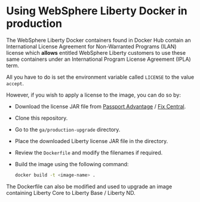 # Using WebSphere Liberty Docker in production

The WebSphere Liberty Docker containers found in Docker Hub contain an International License Agreement for Non-Warranted Programs (ILAN) license which **allows** entitled WebSphere Liberty customers to use these same containers under an International Program License Agreement (IPLA) term.

All you have to do is set the environment variable called `LICENSE` to the value `accept`.  

However, if you wish to apply a license to the image, you can do so by:

*  Download the license JAR file from [Passport Advantage](http://www-01.ibm.com/software/passportadvantage/pao_customer.html) / [Fix Central](http://www-933.ibm.com/support/fixcentral/).
*  Clone this repository.
*  Go to the `ga/production-upgrade` directory.
*  Place the downloaded Liberty license JAR file in the directory.
*  Review the `Dockerfile` and modify the filenames if required.
*  Build the image using the following command:

    ```bash
    docker build -t <image-name> .
    ```

The Dockerfile can also be modified and used to upgrade an image containing Liberty Core to Liberty Base / Liberty ND.
